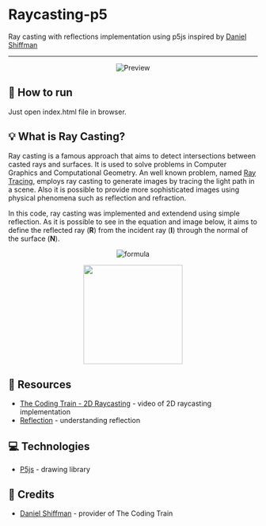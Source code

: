 # Raycasting-p5
Ray casting with reflections implementation using p5js inspired by [Daniel Shiffman](https://github.com/shiffman)

---

<div align="center">

![Preview](../assets/preview.gif?raw=true)

</div>


## :runner: How to run

Just open index.html file in browser.

## :bulb: What is Ray Casting?

Ray casting is a famous approach that aims to detect intersections between casted rays and surfaces. It is used to solve problems in Computer Graphics and Computational Geometry. An well known problem, named [Ray Tracing](https://en.wikipedia.org/wiki/Ray_tracing_(graphics)), employs ray casting to generate images by tracing the light path in a scene. Also it is possible to provide more sophisticated images using physical phenomena such as reflection and refraction.

In this code, ray casting was implemented and extendend using simple reflection. As it is possible to see in the equation and image below, it aims to define the reflected ray (<b>R</b>) from the incident ray (<b>I</b>) through the normal of the surface (<b>N</b>).

<div align="center">

![formula](https://render.githubusercontent.com/render/math?math=\vec{R}=\vec{I}-2(\vec{N}\cdot%20\vec{I})\vec{N})

<img src='https://res.cloudinary.com/lorransutter/image/upload/v1588886557/Reflection.svg' height=200>

</div>

## :book: Resources
- [The Coding Train - 2D Raycasting](https://www.youtube.com/watch?v=TOEi6T2mtHo) - video of 2D raycasting implementation
- [Reflection](https://www.scratchapixel.com/lessons/3d-basic-rendering/introduction-to-shading/reflection-refraction-fresnel) - understanding reflection

## :computer: Technologies
- [P5js](https://p5js.org/) - drawing library

## :cookie: Credits
- [Daniel Shiffman](https://github.com/shiffman) - provider of The Coding Train
